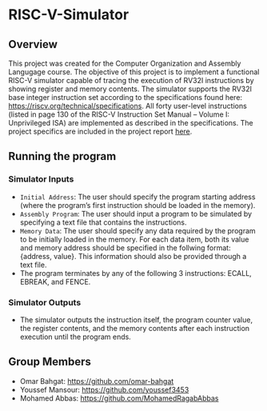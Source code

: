 # RISC-V-Simulator
  
## Overview
This project was created for the Computer Organization and Assembly Langugage course. The objective of this project is to implement a functional RISC-V simulator capable of tracing the execution of RV32I instructions by showing register and memory contents. The simulator  supports the RV32I base integer instruction set according to the specifications found here: https://riscv.org/technical/specifications. All forty user-level instructions (listed in page 130 of the RISC-V Instruction Set Manual – Volume I: Unprivileged ISA) are implemented as described in the specifications. The project specifics are included in the project report [here](https://github.com/omar-bahgat/RISC-V-Simulator/blob/main/Project%20Report.pdf).

## Running the program

### Simulator Inputs
* <code>Initial Address</code>: The user should specify the program starting address (where the program’s first instruction should be loaded in the memory). <br>
* <code>Assembly Program</code>: The user should input a program to be simulated by specifying a text file that contains the instructions. <br>
* <code>Memory Data</code>: The user should specify any data required by the program to be initially loaded in the memory. For each data item, both its value and memory address should be specified in the follwing format: {address, value}. This information should also be provided through a text file. <br>
* The program terminates by any of the following 3 instructions: ECALL, EBREAK, and FENCE.

### Simulator Outputs
* The simulator outputs the instruction itself, the program counter value, the register contents, and the memory contents after each instruction execution until the program ends.

## Group Members
* Omar Bahgat: https://github.com/omar-bahgat <br>
* Youssef Mansour: https://github.com/youssef3453 <br>
* Mohamed Abbas: https://github.com/MohamedRagabAbbas <br>



